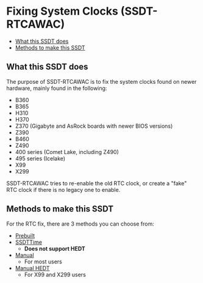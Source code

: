 # Fixing System Clocks (SSDT-RTCAWAC)

* [What this SSDT does](#what-this-ssdt-does)
* [Methods to make this SSDT](#methods-to-make-this-ssdt)

## What this SSDT does

The purpose of SSDT-RTCAWAC is to fix the system clocks found on newer hardware, mainly found in the following:

* B360
* B365
* H310
* H370
* Z370 (Gigabyte and AsRock boards with newer BIOS versions)
* Z390
* B460
* Z490
* 400 series (Comet Lake, including Z490)
* 495 series (Icelake)
* X99
* X299

SSDT-RTCAWAC tries to re-enable the old RTC clock, or create a "fake" RTC clock if there is no legacy one to enable.

## Methods to make this SSDT

For the RTC fix, there are 3 methods you can choose from:

* [Prebuilt](/Universal/awac-methods/prebuilt.md)
* [SSDTTime](/Universal/awac-methods/ssdttime.md)
  * **Does not support HEDT**
* [Manual](/Universal/awac-methods/manual.md)
  * For most users
* [Manual HEDT](/Universal/awac-methods/manual-hedt.md)
  * For X99 and X299 users
